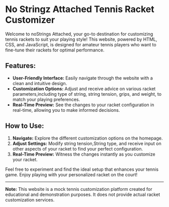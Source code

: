 # No Stringz Attached Tennis Racket Customizer

Welcome to noStrings Attached, your go-to destination for customizing tennis rackets to suit your playing style! This website, powered by HTML, CSS, and JavaScript, is designed for amateur tennis players who want to fine-tune their rackets for optimal performance.

## Features:
- **User-Friendly Interface:** Easily navigate through the website with a clean and intuitive design.
- **Customization Options:** Adjust and receive advice on various racket parameters,including type of string, string tension, grips, and weight, to match your playing preferences.
- **Real-Time Preview:** See the changes to your racket configuration in real-time, allowing you to make informed decisions.

## How to Use:
1. **Navigate:** Explore the different customization options on the homepage.
2. **Adjust Settings:** Modify string tension,String type, and receive input on other aspects of your racket to find your perfect configuration.
3. **Real-Time Preview:** Witness the changes instantly as you customize your racket.

Feel free to experiment and find the ideal setup that enhances your tennis game. Enjoy playing with your personalized racket on the court!

---

**Note:** This website is a mock tennis customization platform created for educational and demonstration purposes. It does not provide actual racket customization services.
